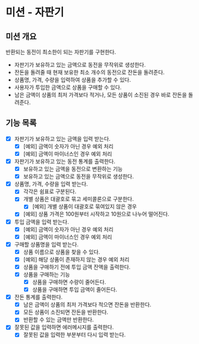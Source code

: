 # 미션 - 자판기

## 미션 개요

반환되는 동전이 최소한이 되는 자판기를 구현한다.

- 자판기가 보유하고 있는 금액으로 동전을 무작위로 생성한다.
- 잔돈을 돌려줄 때 현재 보유한 최소 개수의 동전으로 잔돈을 돌려준다.
- 상품명, 가격, 수량을 입력하여 상품을 추가할 수 있다.
- 사용자가 투입한 금액으로 상품을 구매할 수 있다.
- 남은 금액이 상품의 최저 가격보다 적거나, 모든 상품이 소진된 경우 바로 잔돈을 돌려준다.

## 기능 목록

- [x] 자판기가 보유하고 있는 금액을 입력 받는다.
    - [x] [예외] 금액이 숫자가 아닌 경우 예외 처리
    - [x] [예외] 금액이 마이너스인 경우 예외 처리
- [x] 자판기가 보유하고 있는 동전 통계를 출력한다.
    - [x] 보유하고 있는 금액을 동전으로 변환하는 기능
    - [x] 보유하고 있는 금액으로 동전을 무작위로 생성한다.
- [x] 상품명, 가격, 수량을 입력 받는다.
    - [x] 각각은 쉼표로 구분된다.
    - [x] 개별 상품은 대괄호로 묶고 세미콜론으로 구분한다.
        - [x] [예외] 개별 상품이 대괄호로 묶여있지 않은 경우
    - [x] [예외] 상품 가격은 100원부터 시작하고 10원으로 나누어 떨어진다.
- [x] 투입 금액을 입력 받는다.
    - [x] [예외] 금액이 숫자가 아닌 경우 예외 처리
    - [x] [예외] 금액이 마이너스인 경우 예외 처리
- [x] 구매할 상품명을 입력 받는다.
    - [x] 상품 이름으로 상품을 찾을 수 있다.
    - [x] [예외] 해당 상품이 존재하지 않는 경우 예외 처리
    - [x] 상품을 구매하기 전에 투입 금액 잔액을 출력한다.
    - [x] 상품을 구매하는 기능
      - [x] 상품을 구매하면 수량이 줄어든다.
      - [x] 상품을 구매하면 투입 금액이 줄어든다.
- [x] 잔돈 통계를 출력한다.
    - [x] 남은 금액이 상품의 최저 가격보다 적으면 잔돈을 반환한다.
    - [x] 모든 상품이 소진되면 잔돈을 반환한다.
    - [x] 반환할 수 있는 금액만 반환한다.
- [x] 잘못된 값을 입력하면 에러메시지를 출력한다.
    - [x] 잘못된 값을 입력한 부분부터 다시 입력 받는다.
